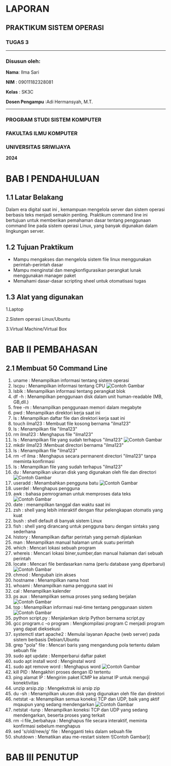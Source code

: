 # LAPORAN
## PRAKTIKUM SISTEM OPERASI
### TUGAS 3

---

### Disusun oleh:
**Nama**: Ilma Sari

**NIM** : 09011182328081

**Kelas** : SK3C

**Dosen Pengampu** :Adi Hermansyah, M.T.

---

### PROGRAM STUDI SISTEM KOMPUTER 
### FAKULTAS ILMU KOMPUTER 
### UNIVERSITAS SRIWIJAYA
**2024**

# BAB I PENDAHULUAN
## 1.1 Latar Belakang
Dalam era digital saat ini , kemampuan mengelola server dan sistem operasi berbasis teks menjadi semakin penting. Praktikum command line ini bertujuan untuk memberikan pemahaman dasar tentang penggunaan command line pada sistem operasi Linux, yang banyak digunakan dalam lingkungan server.
## 1.2 Tujuan Praktikum 
- Mampu mengakses dan mengelola sistem file linux menggunakan perintah-perintah dasar
- Mampu menginstal dan mengkonfigurasikan perangkat lunak menggunakan manager paket
- Memahami dasar-dasar scripting sheel untuk otomatisasi tugas 

## 1.3 Alat yang digunakan 
1.Laptop

2.Sistem operasi Linux/Ubuntu

3.Virtual Machine/Virtual Box

# BAB II PEMBAHASAN
## 2.1 Membuat 50 Command Line 
1. uname : Menampilkan informasi tentang sistem operasi
2. lscpu : Menampilkan informasi tentang CPU
   ![Contoh Gambar](https://github.com/ilmasari02/Ilma-sari-09011182328081-SK3C-Praktikum-SO/blob/main/Sistem%20Operasi/command%201%262.png)
3. lsblk : Menampilkan informasi tentang perangkat blok
4. df -h : Menampilkan penggunaan disk dalam unit human-readable (MB, GB,dll.)
5. free -m : Menampilkan penggunaan memori dalam megabyte
6. pwd : Menampilkan direktori kerja saat ini
7. ls : Menampilkan daftar file dan direktori kerja saat ini
8. touch ilma123 : Membuat file kosong bernama "ilma123"
9. ls : Menampilkan file "ilma123"
10. rm ilma123 : Menghapus file "ilma123"
11. ls : Menampilkan file yang sudah terhapus "ilma123"
   ![Contoh Gambar](https://github.com/ilmasari02/Ilma-sari-09011182328081-SK3C-Praktikum-SO/blob/main/Sistem%20Operasi/command%203-9.png)
12. mkdir ilma123 :Membuat directori bernama "ilma123"
13. ls : Menampilkan file "ilma123"
14. rm -rf ilma : Menghapus secara permanent directori "ilma123" tanpa meminta konfirmasi
15. ls : Menampilkan file yang sudah terhapus "ilma123"
16. du : Menampilkan ukuran disk yang digunakan oleh file dan directori
    ![Contoh Gambar](https://github.com/ilmasari02/Ilma-sari-09011182328081-SK3C-Praktikum-SO/blob/main/Sistem%20Operasi/command%2010-16.png)
17. useradd : Menambahkan pengguna batu
    ![Contoh Gambar](https://github.com/ilmasari02/Ilma-sari-09011182328081-SK3C-Praktikum-SO/blob/main/Sistem%20Operasi/command%2017.png)
18. userdel : Menghapus pengguna 
19. awk : bahasa pemrograman untuk memproses data teks
    ![Contoh Gambar](https://github.com/ilmasari02/Ilma-sari-09011182328081-SK3C-Praktikum-SO/blob/main/Sistem%20Operasi/command%2018-19.png)
20. date : menampilkan tanggal dan waktu saat ini 
21. zsh : shell yang lebih interaktif dengan fitur pelengkapan otomatis yang kuat 
22. bush : shell default di banyak sistem Linux 
23. fish : shell yang dirancang untuk pengguna baru dengan sintaks yang sederhana 
24. history : Menampilkan daftar perintah yang pernah dijalankan 
25. man : Menampilkan manual halaman untuk suatu perintah 
26. which : Mencari lokasi sebuah program 
27. whereis : Mencari lokasi biner,sumber,dan manual halaman dari sebuah perintah
28. locate : Mencari file berdasarkan nama (perlu database yang diperbarui)
    ![Contoh Gambar](https://github.com/ilmasari02/Ilma-sari-09011182328081-SK3C-Praktikum-SO/blob/main/Sistem%20Operasi/command%2020-28.png)
29. chmod : Mengubah izin akses 
30. hostname : Menampilkan nama host
31. whoami : Menampilkan nama pengguna saat ini  
32. cal : Menampilkan kalender
33. ps aux : Menampilkan semua proses yang sedang berjalan 
   ![Contoh Gambar](https://github.com/ilmasari02/Ilma-sari-09011182328081-SK3C-Praktikum-SO/blob/main/Sistem%20Operasi/command%2029-33.png)
34. top : Menampilkan informasi real-time tentang penggunaan sistem
![Contoh Gambar](https://github.com/ilmasari02/Ilma-sari-09011182328081-SK3C-Praktikum-SO/blob/main/Sistem%20Operasi/command%2034.png)
35. python script.py : Menjalankan skrip Python bernama script.py
36. gcc program.c -o program : Mengkompilasi program C menjadi program yang dapat dieksekusi
37. systemctl start apache2 : Memulai layanan Apache (web server) pada sistem berbasis Debian/Ubuntu
38. grep "pola" file : Mencari baris yang mengandung pola tertentu dalam sebuah file 
39. sudo apt update : Memperbarui daftar paket
40. sudo apt install word : Menginstal word
41. sudo apt remove word : Menghapus word 
    ![Contoh Gambar](https://github.com/ilmasari02/Ilma-sari-09011182328081-SK3C-Praktikum-SO/blob/main/Sistem%20Operasi/command%2035-42.png)
42. kill PID : Mengakhiri proses dengan ID tertentu
43. ping alamat IP : Mengirim paket ICMP ke alamat IP untuk menguji konektivitas 
44. unzip arsip.zip : Mengekstrak isi arsip zip
45. du -sh : Menampilkan ukuran disk yang digunakan oleh file dan direktori
46. netstat -a: Menampilkan semua koneksi TCP dan UDP, baik yang aktif mqaupun yang sedang mendengarkan 
    ![Contoh Gambar](https://github.com/ilmasari02/Ilma-sari-09011182328081-SK3C-Praktikum-SO/blob/main/Sistem%20Operasi/command%2043-47.png)
47. netstat -tunp : Menampilkan koneksi TCP dan UDP yang sedang mendengarkan, beserta proses yang terkait
48. rm -i file_berbahaya : Menghapus file secara interaktif, meminta konfirmasi sebelum menghapus 
49. sed 's/old/new/g' file : Mengganti teks dalam sebuah file
50. shutdown : Mematikan atau me-restart sistem
    ![Contoh Gambar](

# BAB III PENUTUP 

    















